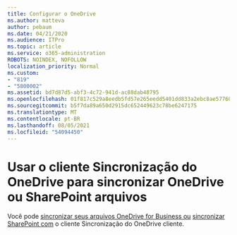 ```yaml
---
title: Configurar o OneDrive
ms.author: matteva
author: pebaum
ms.date: 04/21/2020
ms.audience: ITPro
ms.topic: article
ms.service: o365-administration
ROBOTS: NOINDEX, NOFOLLOW
localization_priority: Normal
ms.custom:
- "819"
- "5800002"
ms.assetid: bd7d87d5-abf3-4c72-941d-ac88dab48795
ms.openlocfilehash: 01f817c529a8eedb5fd57e265eedd5401dd833a2ebc8ae57760754264425fd96
ms.sourcegitcommit: b5f7da89a650d2915dc652449623c78be6247175
ms.translationtype: MT
ms.contentlocale: pt-BR
ms.lasthandoff: 08/05/2021
ms.locfileid: "54094450"
---
```

# <a name="use-the-onedrive-sync-client-to-sync-onedrive-or-sharepoint-files"></a>Usar o cliente Sincronização do OneDrive para sincronizar OneDrive ou SharePoint arquivos

Você pode [sincronizar seus arquivos OneDrive for Business ou](https://go.microsoft.com/fwlink/?linkid=533375) [sincronizar SharePoint com](https://go.microsoft.com/fwlink/?linkid=871666) o cliente Sincronização do OneDrive cliente.
  